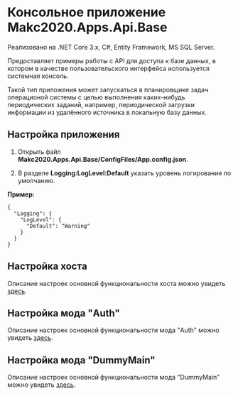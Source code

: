 # Консольное приложение Makc2020.Apps.Api.Base

Реализовано на .NET Core 3.x, C#, Entity Framework, MS SQL Server.

Предоставляет примеры работы с API для доступа к базе данных,
в котором в качестве пользовательского интерфейса используется системная консоль.

Такой тип приложения может запускаться в планировщике задач операционой системы с целью
выполнения каких-нибудь периодических заданий, например,
периодической загрузки информации из удалённого источника в локальную базу данных.

## Настройка приложения

1. Открыть файл **Makc2020.Apps.Api.Base/ConfigFiles/App.config.json**.

2. В разделе **Logging:LogLevel:Default** указать уровень логирования по умолчанию.

**Пример:**

    {
      "Logging": {
        "LogLevel": {
          "Default": "Warning"
        }
      }
    }


## Настройка хоста

Описание настроек основной функциональности хоста можно увидеть
[здесь](../Makc2020.Host.Base/README.md).

## Настройка мода "Auth"

Описание настроек основной функциональности мода "Auth" можно увидеть
[здесь](../Makc2020.Mods.Auth.Base/README.md).

## Настройка мода "DummyMain"

Описание настроек основной функциональности мода "DummyMain" можно увидеть
[здесь](../Makc2020.Mods.DummyMain.Base/README.md).
